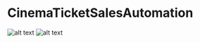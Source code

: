 # CinemaTicketSalesAutomation

![alt text](https://i.hizliresim.com/j0e317q.png)
![alt text](https://i.hizliresim.com/iv3wm8q.png)
